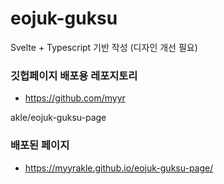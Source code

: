# eojuk-guksu

Svelte + Typescript 기반 작성 (디자인 개선 필요)

### 깃헙페이지 배포용 레포지토리

-   https://github.com/myyr




akle/eojuk-guksu-page

### 배포된 페이지

-   https://myyrakle.github.io/eojuk-guksu-page/





